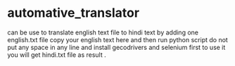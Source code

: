# automative_translator
can be use to translate english text file to hindi text
by adding one english.txt file copy your english text here
and then run python script
do not put any space in any line
and install gecodrivers and selenium first to use it
you will get hindi.txt file as result .
